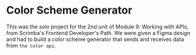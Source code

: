 # Color Scheme Generator

This was the solo project for the 2nd unit of Module 9: Working with APIs, from Scrimba's Frontend Developer's Path. We were given a Figma design and had to build a color scheme generator that sends and receives data from `the color api`.